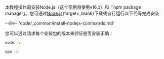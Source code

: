 本教程操作需安装Node.js（这个示例将使用v16.x）和「npm package manager」。您可通过[Node.js](https://nodejs.org/en/download/){target=_blank}下载或自行运行以下代码完成安装

--8<-- 'code/_common/install-nodejs-commands.md'

您可以通过请求每个安装包的版本来验证是否安装正确：

```bash
node -v
```

```bash
npm -v
```